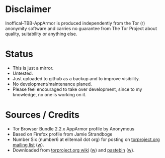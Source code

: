 # Disclaimer
Inoffical-TBB-AppArmor is produced independently from the Tor (r) anonymity software and carries no guarantee from The Tor Project about quality, suitability or anything else.

# Status
* This is just a mirror.
* Untested.
* Just uploaded to github as a backup and to improve visibility.
* No development/maintenance planed.
* Please feel encouraged to take over development, since to my knowledge, no one is working on it.

# Sources / Credits
* Tor Browser Bundle 2.2.x AppArmor profile by Anonymous
* Based on Firefox profile from Jamie Strandboge <jamie at canonical dot com>
* Number Six (number6 at elitemail dot org) for posting on [torproject.org mailing list](https://lists.torproject.org/pipermail/tor-talk/2012-February/023148.html) ([w](http://www.webcitation.org/6GzHyWvFx)).
* Downloaded from [torproject.org wiki](https://trac.torproject.org/projects/tor/wiki/doc/AppArmorForTBB) ([w](http://www.webcitation.org/6GzHUw9HH)) and [pastebin](http://pastebin.com/La6C8tZJ) ([w](http://www.webcitation.org/6GzHY2vSK)).
